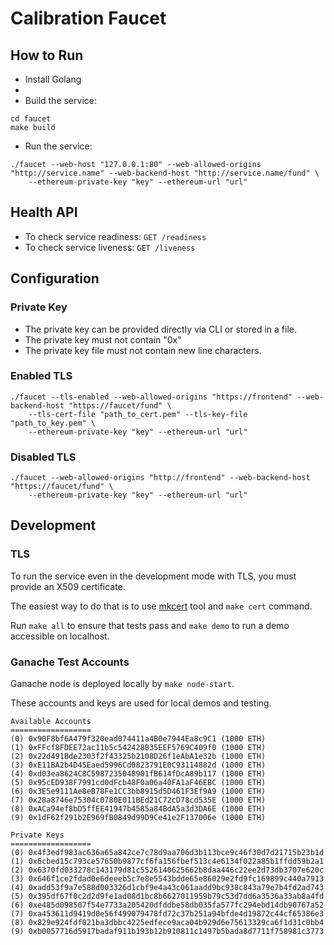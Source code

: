# Calibration Faucet

## How to Run

- Install Golang
- 
- Build the service:
```azure
cd faucet
make build
```

- Run the service:
```azure
./faucet --web-host "127.0.0.1:80" --web-allowed-origins "http://service.name" --web-backend-host "http://service.name/fund" \
    --ethereum-private-key "key" --ethereum-url "url"
```

## Health API

- To check service readiness: `GET /readiness`
- To check service liveness: `GET /liveness`


## Configuration

### Private Key
 - The private key can be provided directly via CLI or stored in a file. 
 - The private key must not contain "0x"
 - The private key file must not contain new line characters.

### Enabled TLS
```azure
./faucet --tls-enabled --web-allowed-origins "https://frontend" --web-backend-host "https://faucet/fund" \
    --tls-cert-file "path_to_cert.pem" --tls-key-file "path_to_key.pem" \
    --ethereum-private-key "key" --ethereum-url "url"
```
### Disabled TLS

```azure
./faucet --web-allowed-origins "http://frontend" --web-backend-host "https://faucet/fund" \
    --ethereum-private-key "key" --ethereum-url "url"
```

## Development

### TLS
To run the service even in the development mode with TLS, you must provide an X509 certificate.

The easiest way to do that is to use [mkcert](https://github.com/FiloSottile/mkcert)
tool and `make cert` command.

Run `make all` to ensure that tests pass and `make demo` to run a demo accessible on localhost.

### Ganache Test Accounts

Ganache node is deployed locally by `make node-start`.

These accounts and keys are used for local demos and testing.

```azure
Available Accounts
==================
(0) 0x90F8bf6A479f320ead074411a4B0e7944Ea8c9C1 (1000 ETH)
(1) 0xFFcf8FDEE72ac11b5c542428B35EEF5769C409f0 (1000 ETH)
(2) 0x22d491Bde2303f2f43325b2108D26f1eAbA1e32b (1000 ETH)
(3) 0xE11BA2b4D45Eaed5996Cd0823791E0C93114882d (1000 ETH)
(4) 0xd03ea8624C8C5987235048901fB614fDcA89b117 (1000 ETH)
(5) 0x95cED938F7991cd0dFcb48F0a06a40FA1aF46EBC (1000 ETH)
(6) 0x3E5e9111Ae8eB78Fe1CC3bb8915d5D461F3Ef9A9 (1000 ETH)
(7) 0x28a8746e75304c0780E011BEd21C72cD78cd535E (1000 ETH)
(8) 0xACa94ef8bD5ffEE41947b4585a84BdA5a3d3DA6E (1000 ETH)
(9) 0x1dF62f291b2E969fB0849d99D9Ce41e2F137006e (1000 ETH)

Private Keys
==================
(0) 0x4f3edf983ac636a65a842ce7c78d9aa706d3b113bce9c46f30d7d21715b23b1d
(1) 0x6cbed15c793ce57650b9877cf6fa156fbef513c4e6134f022a85b1ffdd59b2a1
(2) 0x6370fd033278c143179d81c5526140625662b8daa446c22ee2d73db3707e620c
(3) 0x646f1ce2fdad0e6deeeb5c7e8e5543bdde65e86029e2fd9fc169899c440a7913
(4) 0xadd53f9a7e588d003326d1cbf9e4a43c061aadd9bc938c843a79e7b4fd2ad743
(5) 0x395df67f0c2d2d9fe1ad08d1bc8b6627011959b79c53d7dd6a3536a33ab8a4fd
(6) 0xe485d098507f54e7733a205420dfddbe58db035fa577fc294ebd14db90767a52
(7) 0xa453611d9419d0e56f499079478fd72c37b251a94bfde4d19872c44cf65386e3
(8) 0x829e924fdf021ba3dbbc4225edfece9aca04b929d6e75613329ca6f1d31c0bb4
(9) 0xb0057716d5917badaf911b193b12b910811c1497b5bada8d7711f758981c3773
```